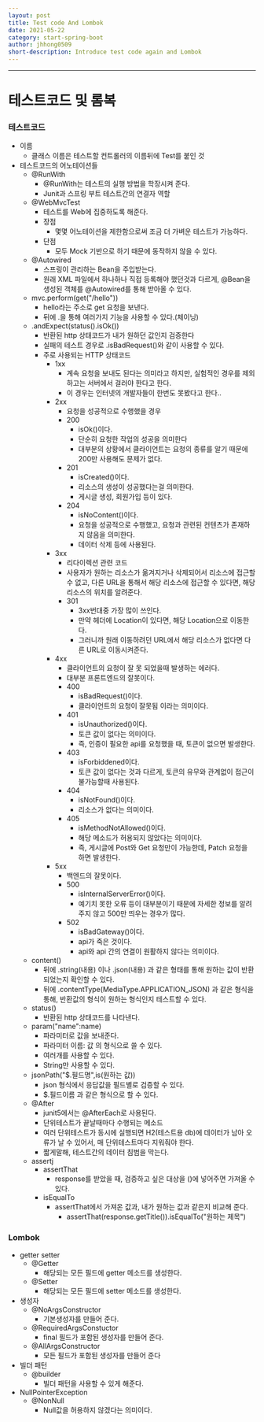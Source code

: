 ```yaml
---
layout: post
title: Test code And Lombok
date: 2021-05-22
category: start-spring-boot
author: jhhong0509
short-description: Introduce test code again and Lombok
---
```

------

# 테스트코드 및 롬복
### 테스트코드
- 이름
    - 클래스 이름은 테스트할 컨트롤러의 이름뒤에 Test를 붙인 것
- 테스트코드의 어노테이션들
    - @RunWith
        - @RunWith는 테스트의 실행 방법을 학장시켜 준다.
        - Junit과 스프링 부트 테스트간의 연결자 역할
    - @WebMvcTest
        - 테스트를 Web에 집중하도록 해준다.
        - 장점
            - 몇몇 어노테이션을 제한함으로써 조금 더 가벼운 테스트가 가능하다.
        - 단점
            - 모두 Mock 기반으로 하기 때문에 동작하지 않을 수 있다.
    - @Autowired
        - 스프링이 관리하는 Bean을 주입받는다.
        - 원래 XML 파일에서 하나하나 직접 등록해야 했던것과 다르게, @Bean을 생성된 객체를 @Autowired를 통해 받아올 수 있다.
    - mvc.perform(get("/hello"))
        - hello라는 주소로 get 요청을 보낸다.
        - 뒤에 .을 통해 여러가지 기능을 사용할 수 있다.(체이닝)
    - .andExpect(status().isOk())
        - 반환된 http 상태코드가 내가 원하던 값인지 검증한다
        - 실패의 테스트 경우로 .isBadRequest()와 같이 사용할 수 있다.
        - 주로 사용되는 HTTP 상태코드
            - 1xx
                - 계속 요청을 보내도 된다는 의미라고 하지만, 실험적인 경우를 제외하고는 서버에서 걸러야 한다고 한다.
                - 이 경우는 인터넷의 개발자들이 한번도 못봤다고 한다..
            - 2xx
                - 요청을 성공적으로 수행했을 경우
                - 200
                    - isOk()이다.
                    - 단순히 요청한 작업의 성공을 의미한다
                    - 대부분의 상황에서 클라이언트는 요청의 종류를 알기 때문에 200만 사용해도 문제가 없다.
                - 201
                    - isCreated()이다.
                    - 리소스의 생성이 성공했다는걸 의미한다.
                    - 게시글 생성, 회원가입 등이 있다.
                - 204
                    - isNoContent()이다.
                    - 요청을 성공적으로 수행했고, 요청과 관련된 컨텐츠가 존재하지 않음을 의미한다.
                    - 데이터 삭제 등에 사용된다.
            - 3xx
                - 리다이렉션 관련 코드
                - 사용자가 원하는 리소스가 옮겨지거나 삭제되어서 리소스에 접근할 수 없고, 다른 URL을 통해서 해당 리소스에 접근할 수 있다면, 해당 리소스의 위치를 알려준다.
                - 301
                    - 3xx번대중 가장 많이 쓰인다.
                    - 만약 헤더에 Location이 있다면, 해당 Location으로 이동한다.
                    - 그러니까 원래 이동하려던 URL에서 해당 리소스가 없다면 다른 URL로 이동시켜준다.
            - 4xx
                - 클라이언트의 요청이 잘 못 되었을때 발생하는 에러다.
                - 대부분 프론트엔드의 잘못이다.
                - 400
                    - isBadRequest()이다.
                    - 클라이언트의 요청이 잘못됨 이라는 의미이다.
                - 401
                    - isUnauthorized()이다.
                    - 토큰 값이 없다는 의미이다.
                    - 즉, 인증이 필요한 api를 요청했을 때, 토큰이 없으면 발생한다.
                - 403
                    - isForbiddened이다.
                    - 토큰 값이 없다는 것과 다르게, 토큰의 유무와 관계없이 접근이 불가능할때 사용된다.
                - 404
                    - isNotFound()이다.
                    - 리소스가 없다는 의미이다.
                - 405
                    - isMethodNotAllowed()이다.
                    - 해당 메소드가 허용되지 않았다는 의미이다.
                    - 즉, 게시글에 Post와 Get 요청만이 가능한데, Patch 요청을 하면 발생한다.
            - 5xx
                - 백엔드의 잘못이다.
                - 500
                    - isInternalServerError()이다.
                    - 예기치 못한 오류 등이 대부분이기 때문에 자세한 정보를 알려주지 않고 500만 띄우는 경우가 많다.
                - 502
                    - isBadGateway()이다.
                    - api가 죽은 것이다.
                    - api와 api 간의 연결이 원활하지 않다는 의미이다.
    - content()
        - 뒤에 .string(내용) 이나 .json(내용) 과 같은 형태를 통해 원하는 값이 반환되었는지 확인할 수 있다.
        - 뒤에 .contentType(MediaType.APPLICATION_JSON) 과 같은 형식을 통해, 반환값의 형식이 원하는 형식인지 테스트할 수 있다.
    - status()
        - 반환된 http 상태코드를 나타낸다.
    - param("name":name)
        - 파라미터로 값을 보내준다.
        - 파라미터 이름: 값 의 형식으로 쓸 수 있다.
        - 여러개를 사용할 수 있다.
        - String만 사용할 수 있다.
    - jsonPath("$.필드명",is(원하는 값))
        - json 형식에서 응답값을 필드별로 검증할 수 있다.
        - $.필드이름 과 같은 형식으로 할 수 있다.
    - @After
        - junit5에서는 @AfterEach로 사용된다.
        - 단위테스트가 끝날때마다 수행되는 메소드
        - 여러 단위테스트가 동시에 실행되면 H2(테스트용 db)에 데이터가 남아 오류가 날 수 있어서, 매 단위테스트마다 지워줘야 한다.
        - 짧게말해, 테스트간의 데이터 침범을 막는다.
    - assertj
        - assertThat
            - response를 받았을 때, 검증하고 싶은 대상을 ()에 넣어주면 가져올 수 있다.
        - isEqualTo
            - assertThat에서 가져온 값과, 내가 원하는 값과 같은지 비교해 준다.
                - assertThat(response.getTitle()).isEqualTo("원하는 제목")
### Lombok
- getter setter
    - @Getter
        - 해당되는 모든 필드에 getter 메소드를 생성한다.
    - @Setter
        - 해당되는 모든 필드에 setter 메소드를 생성한다.
- 생성자
    - @NoArgsConstructor
        - 기본생성자를 만들어 준다.
    - @RequiredArgsConstuctor
        - final 필드가 포함된 생성자를 만들어 준다.
    - @AllArgsConstructor
        - 모든 필드가 포함된 생성자를 만들어 준다
- 빌더 패턴
    - @builder
        - 빌더 패턴을 사용할 수 있게 해준다.
- NullPointerException
    - @NonNull
        - Null값을 허용하지 않겠다는 의미이다.